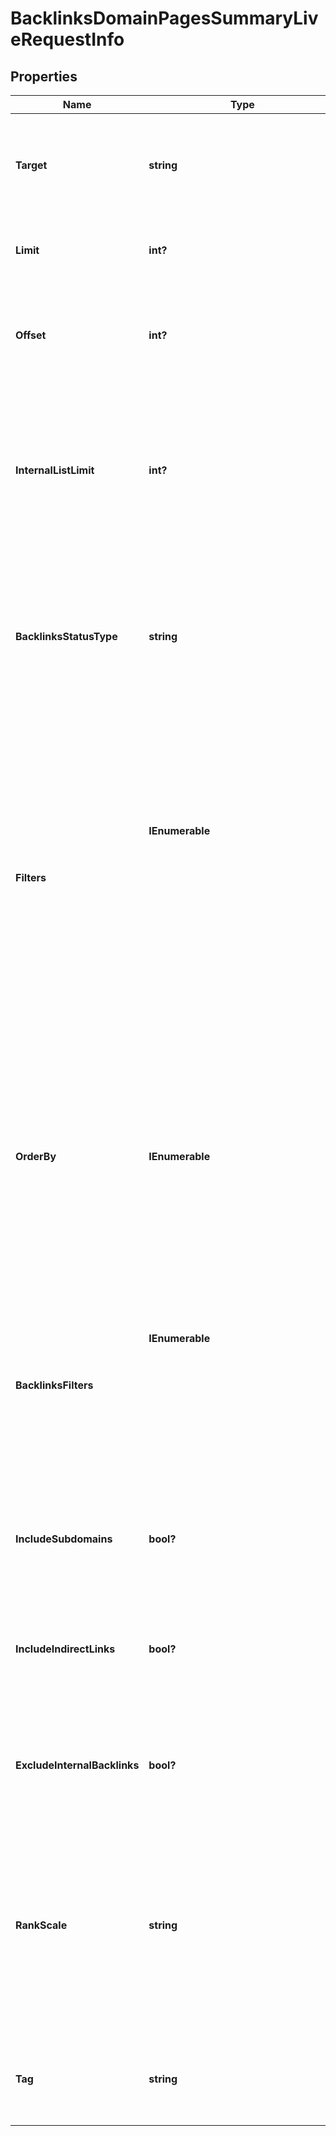 # BacklinksDomainPagesSummaryLiveRequestInfo


## Properties

| Name | Type | Description | Notes |
|------------ | ------------- | ------------- | -------------|
**Target** | **string** | domain, subdomain or webpage to get summary data for<br>required field<br>a domain or a subdomain should be specified without https:// and www.<br>a page should be specified with absolute URL (including http:// or https://) |[optional]|
**Limit** | **int?** | the maximum number of returned anchors<br>optional field<br>default value: 100<br>maximum value: 1000 |[optional]|
**Offset** | **int?** | offset in the results array of returned anchors<br>optional field<br>default value: 0<br>if you specify the 10 value, the first ten anchors in the results array will be omitted and the data will be provided for the successive anchors |[optional]|
**InternalListLimit** | **int?** | maximum number of elements within internal arrays<br>optional field<br>you can use this field to limit the number of elements within the following arrays:<br>referring_links_tld<br>referring_links_types<br>referring_links_attributes<br>referring_links_platform_types<br>referring_links_semantic_locations<br>default value: 10<br>maximum value: 1000 |[optional]|
**BacklinksStatusType** | **string** | set what backlinks to return and count<br>optional field<br>you can use this field to choose what backlinks will be returned and used for aggregated metrics for your target;<br>possible values:<br>all – all backlinks will be returned and counted;<br>live – backlinks found during the last check will be returned and counted;<br>lost – lost backlinks will be returned and counted;<br>default value: live |[optional]|
**Filters** | **IEnumerable<object>** | array of results filtering parameters<br>optional field<br>you can add several filters at once (8 filters maximum)<br>you should set a logical operator and, or between the conditions<br>the following operators are supported:<br>regex, not_regex, =, <>, in, not_in, like, not_like, ilike, not_ilike, match, not_match<br>you can use the % operator with like and not_like to match any string of zero or more characters<br>example:<br>['referring_links_types.anchors','>','1']<br>[['broken_pages','>','2'],<br>'and',<br>['backlinks','>','10']]<br>[['first_seen','>','2017-10-23 11:31:45 +00:00'],<br>'and',<br>[['anchor','like','%seo%'],'or',['referring_domains','>','10']]]<br>The full list of possible filters is available here. |[optional]|
**OrderBy** | **IEnumerable<string>** | results sorting rules<br>optional field<br>you can use the same values as in the filters array to sort the results<br>possible sorting types:<br>asc – results will be sorted in the ascending order<br>desc – results will be sorted in the descending order<br>you should use a comma to set up a sorting type<br>example:<br>['backlinks,desc']<br>note that you can set no more than three sorting rules in a single request<br>you should use a comma to separate several sorting rules<br>example:<br>['backlinks,desc','rank,asc'] |[optional]|
**BacklinksFilters** | **IEnumerable<object>** | filter the backlinks of your target<br>optional field<br>you can use this field to filter the initial backlinks that will be included in the dataset for aggregated metrics for your target<br>you can filter the backlinks by all fields available in the response of this endpoint<br>using this parameter, you can include only dofollow backlinks in the response and create a flexible backlinks dataset to calculate the metrics for<br>example:<br>'backlinks_filters': [['dofollow', '=', true]] |[optional]|
**IncludeSubdomains** | **bool?** | indicates if the subdomains of the target domain will be included in the search<br>optional field<br>if set to false, the subdomains will be ignored<br>default value: true |[optional]|
**IncludeIndirectLinks** | **bool?** | indicates if indirect links to the target will be included in the results<br>optional field<br>if set to true, the results will include data on indirect links pointing to a page that either redirects to the target, or points to a canonical page<br>if set to false, indirect links will be ignored<br>default value: true |[optional]|
**ExcludeInternalBacklinks** | **bool?** | indicates whether the backlinks from subdomains of the target are excluded<br>optional field<br>if set to false, backlinks from the subdomains of the target domain will be ommited and you won’t receive the same domain in the response;<br>default value: true |[optional]|
**RankScale** | **string** | defines the scale used for calculating and displaying the rank, domain_from_rank, and page_from_rank values<br>optional field<br>you can use this parameter to choose whether rank values are presented on a 0–100 or 0–1000 scale<br>possible values:<br>one_hundred — rank values are displayed on a 0–100 scale<br>one_thousand — rank values are displayed on a 0–1000 scale<br>default value: one_thousand<br>learn more about how this parameter works and how ranking metrics are calculated in this Help Center article |[optional]|
**Tag** | **string** | user-defined task identifier<br>optional field<br>the character limit is 255<br>you can use this parameter to identify the task and match it with the result<br>you will find the specified tag value in the data object of the response |[optional]|